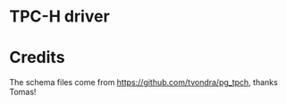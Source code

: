 # TPC-H driver

# Credits

The schema files come from https://github.com/tvondra/pg_tpch, thanks Tomas!
